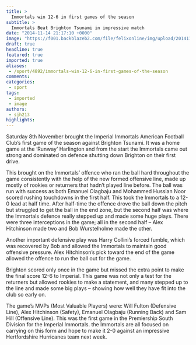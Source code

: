 ```yaml
---
title: >
  Immortals win 12-6 in first games of the season
subtitle: >
  Immortals Beat Brighton Tsunami in impressive match
date: "2014-11-14 21:17:10 +0000"
image: "https://f001.backblazeb2.com/file/felixonline/img/upload/201411142115-ps3110-download-(2).jpeg"
draft: true
headline: true
featured: true
imported: true
aliases:
 - /sport/4892/immortals-win-12-6-in-first-games-of-the-season
comments:
categories:
 - sport
tags:
 - imported
 - image
authors:
 - sjh213
highlights:
---
```


Saturday 8th November brought the Imperial Immortals American Football Club’s first game of the season against Brighton Tsunami. It was a home game at the ‘Runway’ Harlington and from the start the Immortals came out strong and dominated on defence shutting down Brighton on their first drive.

This brought on the Immortals’ offence who ran the ball hard throughout the game consistently with the help of the new formed offensive line, made up mostly of rookies or returners that hadn’t played line before. The ball was run with success as both Emanuel Olagbaju and Mohammed Hussian Noor scored rushing touchdowns in the first half. This took the Immortals to a 12-0 lead at half time. After half-time the offence drove the ball down the pitch but struggled to get the ball in the end zone, but the second half was where the Immortals defence really stepped up and made some huge plays. There were three interceptions in the game; all in the second half – Alex Hitchinson made two and Bob Wurstelholme made the other.

Another important defensive play was Harry Collini’s forced fumble, which was recovered by Bob and allowed the Immortals to maintain good offensive pressure. Alex Hitchinson’s pick toward the end of the game allowed the offence to run the ball out for the game.

Brighton scored only once in the game but missed the extra point to make the final score 12-6 to Imperial. This game was not only a test for the returners but allowed rookies to make a statement, and many stepped up to the line and made some big plays – showing how well they have fit into the club so early on.

The game’s MVPs (Most Valuable Players) were: Will Fulton (Defensive Line), Alex Hitchinson (Safety), Emanuel Olagbaju (Running Back) and Sam Hill (Offensive Line). This was the first game in the Premiership South Division for the Imperial Immortals. the Immortals are all focused on carrying on this form and hope to make it 2-0 against an impressive Hertfordshire Hurricanes team next week.
